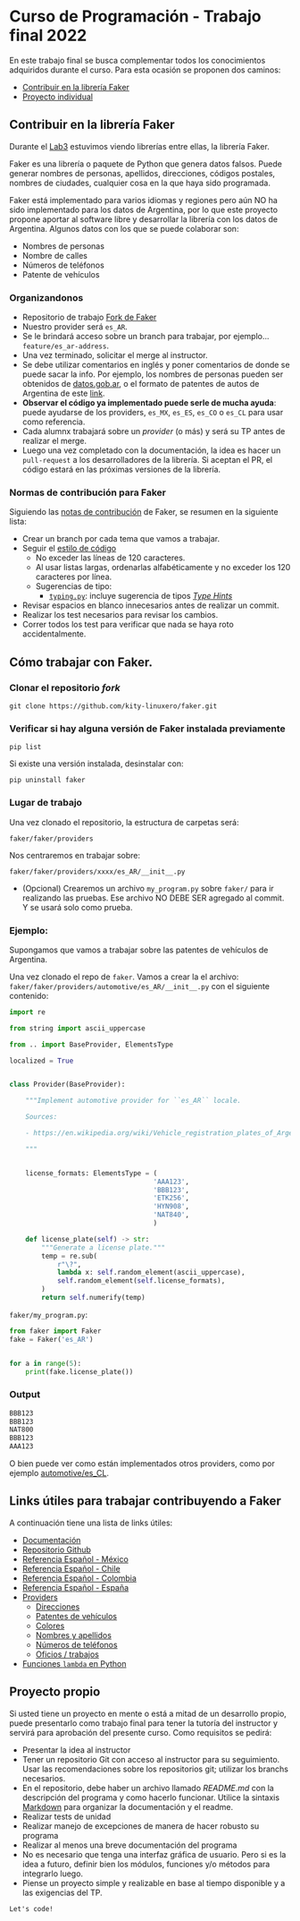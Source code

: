 # Curso de Programación - Trabajo final 2022

En este trabajo final se busca complementar todos los conocimientos adquiridos durante el curso. Para esta ocasión se proponen dos caminos:
- [Contribuir en la librería Faker](./tp_final.md#contribuir-en-la-librería-faker)
- [Proyecto individual](./tp_final.md#proyecto-propio)

## Contribuir en la librería Faker

Durante el [Lab3](../labs/lab3.md) estuvimos viendo librerías entre ellas, la librería Faker.

Faker es una librería o paquete de Python que genera datos falsos. Puede generar nombres de personas, apellidos, direcciones, códigos postales, nombres de ciudades, cualquier cosa en la que haya sido programada.

Faker está implementado para varios idiomas y regiones pero aún NO ha sido implementado para los datos de Argentina, por lo que este proyecto propone aportar al software libre y desarrollar la librería con los datos de Argentina.
Algunos datos con los que se puede colaborar son:
- Nombres de personas
- Nombre de calles
- Números de teléfonos
- Patente de vehículos

### Organizandonos

- Repositorio de trabajo [Fork de Faker](https://github.com/kity-linuxero/faker)
- Nuestro provider será `es_AR`.
- Se le brindará acceso sobre un branch para trabajar, por ejemplo... `feature/es_ar-address`.
- Una vez terminado, solicitar el merge al instructor.
- Se debe utilizar comentarios en inglés y poner comentarios de donde se puede sacar la info. Por ejemplo, los nombres de personas pueden ser obtenidos de [datos.gob.ar](), o el formato de patentes de autos de Argentina de este [link](https://en.wikipedia.org/wiki/Vehicle_registration_plates_of_Argentina).
- **Observar el código ya implementado puede serle de mucha ayuda**: puede ayudarse de los providers, `es_MX`, `es_ES`, `es_CO` o `es_CL` para usar como referencia.
- Cada alumnx trabajará sobre un _provider_ (o más) y será su TP antes de realizar el merge.
- Luego una vez completado con la documentación, la idea es hacer un `pull-request` a los desarrolladores de la librería. Si aceptan el PR, el código estará en las próximas versiones de la librería.

### Normas de contribución para Faker

Siguiendo las [notas de contribución](https://github.com/kity-linuxero/faker/blob/master/CONTRIBUTING.rst) de Faker, se resumen en la siguiente lista:

- Crear un branch por cada tema que vamos a trabajar.
- Seguir el [estilo de código](https://github.com/kity-linuxero/faker/blob/master/docs/coding_style.rst)
    - No exceder las líneas de 120 caracteres.
    - Al usar listas largas, ordenarlas alfabéticamente y no exceder los 120 caracteres por línea.
    - Sugerencias de tipo:
        - [`typing.py`](https://github.com/kity-linuxero/faker/blob/master/faker/typing.py): incluye sugerencia de tipos [_Type Hints_](https://github.com/kity-linuxero/faker/blob/master/docs/coding_style.rst#type-hints)
- Revisar espacios en blanco innecesarios antes de realizar un commit.
- Realizar los test necesarios para revisar los cambios.
- Correr todos los test para verificar que nada se haya roto accidentalmente.

## Cómo trabajar con Faker.

### Clonar el repositorio _fork_

```
git clone https://github.com/kity-linuxero/faker.git
```

### Verificar si hay alguna versión de Faker instalada previamente

```pip list```

Si existe una versión instalada, desinstalar con:

```pip uninstall faker```

### Lugar de trabajo

Una vez clonado el repositorio, la estructura de carpetas será:

`faker/faker/providers`

Nos centraremos en trabajar sobre:

`faker/faker/providers/xxxx/es_AR/__init__.py`

- (Opcional) Crearemos un archivo `my_program.py` sobre `faker/` para ir realizando las pruebas. Ese archivo NO DEBE SER agregado al commit. Y se usará solo como prueba.

### Ejemplo:

Supongamos que vamos a trabajar sobre las patentes de vehículos de Argentina.

Una vez clonado el repo de `faker`. Vamos a crear la el archivo: `faker/faker/providers/automotive/es_AR/__init__.py` con el siguiente contenido:

```python
import re

from string import ascii_uppercase

from .. import BaseProvider, ElementsType

localized = True


class Provider(BaseProvider):

    """Implement automotive provider for ``es_AR`` locale.

    Sources:

    - https://en.wikipedia.org/wiki/Vehicle_registration_plates_of_Argentina

    """


    license_formats: ElementsType = (
                                    'AAA123',
                                    'BBB123',
                                    'ETK256',
                                    'HYN908',
                                    'NAT840',
                                    )

    def license_plate(self) -> str:
        """Generate a license plate."""
        temp = re.sub(
            r"\?",
            lambda x: self.random_element(ascii_uppercase),
            self.random_element(self.license_formats),
        )
        return self.numerify(temp)

```

`faker/my_program.py`:
```python
from faker import Faker
fake = Faker('es_AR')


for a in range(5):
    print(fake.license_plate())
```

### Output

```bash
BBB123
BBB123
NAT800
BBB123
AAA123
```

O bien puede ver como están implementados otros providers, como por ejemplo [automotive/es_CL](https://github.com/kity-linuxero/faker/blob/master/faker/providers/automotive/es_CL/__init__.py).

## Links útiles para trabajar contribuyendo a Faker

A continuación tiene una lista de links útiles:

- [Documentación](https://faker.readthedocs.io/en/master/index.html)
- [Repositorio Github](https://github.com/joke2k/faker)
- [Referencia Español - México](https://faker.readthedocs.io/en/master/locales/es_MX.html)
- [Referencia Español - Chile](https://faker.readthedocs.io/en/master/locales/es_CL.html)
- [Referencia Español - Colombia](https://faker.readthedocs.io/en/master/locales/es_CO.html)
- [Referencia Español - España](https://faker.readthedocs.io/en/master/locales/es_ES.html)
- [Providers](https://github.com/joke2k/faker/tree/master/faker/providers)
    - [Direcciones](https://github.com/joke2k/faker/tree/master/faker/providers/address)
    - [Patentes de vehículos](https://github.com/joke2k/faker/tree/master/faker/providers/automotive)
    - [Colores](https://github.com/joke2k/faker/blob/master/faker/providers/color/__init__.py)
    - [Nombres y apellidos](https://github.com/joke2k/faker/blob/master/faker/providers/person/__init__.py)
    - [Números de teléfonos](https://github.com/joke2k/faker/tree/master/faker/providers/phone_number)
    - [Oficios / trabajos](https://github.com/joke2k/faker/blob/master/faker/providers/job/__init__.py)
- [Funciones `lambda` en Python](https://ellibrodepython.com/lambda-python)

## Proyecto propio

Si usted tiene un proyecto en mente o está a mitad de un desarrollo propio, puede presentarlo como trabajo final para tener la tutoría del instructor y servirá para aprobación del presente curso. Como requisitos se pedirá:

- Presentar la idea al instructor
- Tener un repositorio Git con acceso al instructor para su seguimiento. Usar las recomendaciones sobre los repositorios git; utilizar los branchs necesarios.
- En el repositorio, debe haber un archivo llamado _README.md_ con la descripción del programa y como hacerlo funcionar. Utilice la sintaxis [Markdown](https://markdown.es/sintaxis-markdown/) para organizar la documentación y el readme.
- Realizar tests de unidad
- Realizar manejo de excepciones de manera de hacer robusto su programa
- Realizar al menos una breve documentación del programa
- No es necesario que tenga una interfaz gráfica de usuario. Pero si es la idea a futuro, definir bien los módulos, funciones y/o métodos para integrarlo luego.
- Piense un proyecto simple y realizable en base al tiempo disponible y a las exigencias del TP.

`Let's code!`
